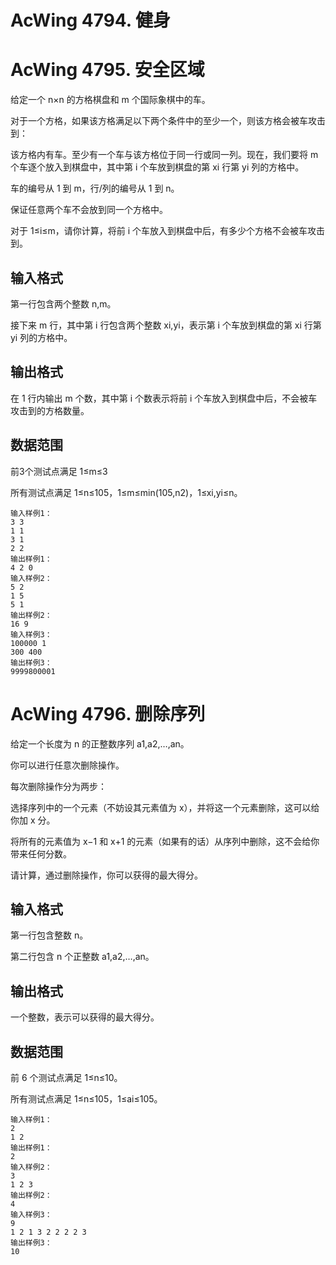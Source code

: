 # AcWing 4794. 健身

# AcWing 4795. 安全区域
给定一个 n×n 的方格棋盘和 m 个国际象棋中的车。

对于一个方格，如果该方格满足以下两个条件中的至少一个，则该方格会被车攻击到：

该方格内有车。至少有一个车与该方格位于同一行或同一列。现在，我们要将 m 个车逐个放入到棋盘中，其中第 i 个车放到棋盘的第 xi 行第 yi 列的方格中。

车的编号从 1 到 m，行/列的编号从 1 到 n。

保证任意两个车不会放到同一个方格中。

对于 1≤i≤m，请你计算，将前 i 个车放入到棋盘中后，有多少个方格不会被车攻击到。

## 输入格式
第一行包含两个整数 n,m。

接下来 m 行，其中第 i 行包含两个整数 xi,yi，表示第 i 个车放到棋盘的第 xi 行第 yi 列的方格中。

## 输出格式
在 1 行内输出 m 个数，其中第 i 个数表示将前 i 个车放入到棋盘中后，不会被车攻击到的方格数量。

## 数据范围
前3个测试点满足 1≤m≤3

所有测试点满足 1≤n≤105，1≤m≤min(105,n2)，1≤xi,yi≤n。

```
输入样例1：
3 3
1 1
3 1
2 2
输出样例1：
4 2 0
输入样例2：
5 2
1 5
5 1
输出样例2：
16 9
输入样例3：
100000 1
300 400
输出样例3：
9999800001
```

# AcWing 4796. 删除序列
给定一个长度为 n 的正整数序列 a1,a2,…,an。

你可以进行任意次删除操作。

每次删除操作分为两步：

选择序列中的一个元素（不妨设其元素值为 x），并将这一个元素删除，这可以给你加 x 分。

将所有的元素值为 x−1 和 x+1 的元素（如果有的话）从序列中删除，这不会给你带来任何分数。

请计算，通过删除操作，你可以获得的最大得分。

## 输入格式
第一行包含整数 n。

第二行包含 n 个正整数 a1,a2,…,an。

## 输出格式
一个整数，表示可以获得的最大得分。

## 数据范围
前 6 个测试点满足 1≤n≤10。

所有测试点满足 1≤n≤105，1≤ai≤105。

```
输入样例1：
2
1 2
输出样例1：
2
输入样例2：
3
1 2 3
输出样例2：
4
输入样例3：
9
1 2 1 3 2 2 2 2 3
输出样例3：
10
```
